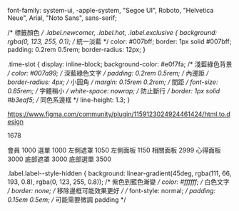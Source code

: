 font-family: system-ui, -apple-system, "Segoe UI", Roboto, "Helvetica Neue", Arial, "Noto Sans", sans-serif;



<!-- 標籤樣式 -->
/* 標籤顏色 */
.label.newcomer, .label.hot, .label.exclusive {
  background: rgba(0, 123, 255, 0.1); /* 統一淡藍 */
  color: #007bff;
  border: 1px solid #007bff;
  padding: 0.2rem 0.5rem;
  border-radius: 12px;
}
<!-- 時段效果 -->
.time-slot {
  display: inline-block;
  background-color: #e0f7fa; /* 淺藍綠色背景 */
  color: #007a99; /* 深藍綠色文字 */
  padding: 0.2rem 0.5rem; /* 內邊距 */
  border-radius: 4px; /* 小圓角 */
  margin: 0.15rem 0.2rem; /* 間距 */
  font-size: 0.85rem; /* 字體稍小 */
  white-space: nowrap; /* 防止斷行 */
  border: 1px solid #b3eaf5; /* 同色系邊框 */
  line-height: 1.3;
}
<!-- html to figma -->
https://www.figma.com/community/plugin/1159123024924461424/html.to.design
<!-- end -->
1678
<!-- 面板&遮罩優先級 -->
會員 1000
選單 1000
左側遮罩 1050
左側面板 1150
相關面板 2999
心得面板 3000
底部遮罩 3000
底部選單 3500
<!-- 標籤漸變色 -->
 .label.label--style-hidden {
        background: linear-gradient(45deg, rgba(111, 66, 193, 0.8), rgba(0, 123, 255, 0.8)); /* 紫色到藍色漸變 */
        color: #ffffff; /* 白色文字 */
        border: none; /* 移除邊框可能效果更好 */
        /* font-style: normal; */
        padding: 0.15em 0.5em; /* 可能需要微調 padding */